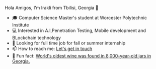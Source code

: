 Hola Amigos, I'm Irakli  from Tbilisi, Georgia   🤘

- 🎓 Computer Science Master's student at Worcester Polytechnic Institute
- 💻 Interested in A.I,Penetration Testing, Mobile development and BLockchain technology
- 🤔 Looking for full time job for fall or summer internship
- 📫 How to reach me: <a href="mailto:igrigolia@wpi.edu">Let's get in touch</a>
- 🍷 Fun fact: <a href="https://www.nationalgeographic.com/travel/destinations/asia/georgia/sponsor-content-secret-birthplace-of-wine/"> World's oldest wine was found in 8,000-year-old jars in Georgia.</a>

